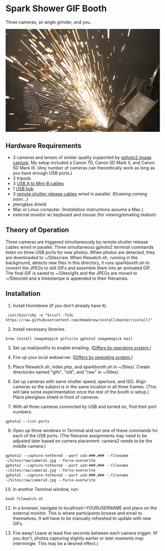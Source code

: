 # Spark Shower GIF Booth
Three cameras, an angle grinder, and you.

![Sample GIF](https://github.com/jasoneppink/spark-shower-GIF-booth/blob/master/sparkshowergifbooth.gif)

## Hardware Requirements
* 3 cameras and lenses of similar quality supported by [gphoto2 image capture](http://gphoto.org/proj/libgphoto2/support.php). My setup included a Canon 7D, Canon 5D Mark II, and Canon 5D Mark III. (Any number of cameras can theoretically work as long as you have enough USB ports.)
* 3 tripods
* 3 [USB A to Mini-B cables](https://www.amazon.com/C2G-Cables-27005-Toshiba-Panasonic/dp/B000067RVL/)
* 1 [USB hub](https://www.amazon.com/Sabrent-4-Port-Individual-Switches-HB-UM43/dp/B00JX1ZS5O/)
* 3 [remote shutter release cables](https://www.amazon.com/gp/product/B002KDS2BY/) wired in parallel. (Drawing coming soon...)
* plexiglass shield
* Mac or Linux computer. (Installation instructions assume a Mac.)
* external monitor w/ keyboard and mouse (for viewing/emailing station)

## Theory of Operation
Three cameras are triggered simultaneously by remote shutter release cables wired in parallel. Three simultaneous gphoto2 terminal commands listen on three USB ports for new photos. When photos are detected, they are downloaded to ~/Sites/raw. When filewatch.sh, running in the background, detects new files in this directory, it runs sparkbooth.sh to convert the JPEGs to still GIFs and assemble them into an animated GIF. The final GIF is saved to ~/Sites/gifs and the JPEGs are moved to ~/Sites/old and a timestampe is appended to their filenames.

## Installation
1. Install Homebrew (if you don't already have it).
  ```
   /usr/bin/ruby -e "$(curl -fsSL https://raw.githubusercontent.com/Homebrew/install/master/install)"
  ```
2. Install necessary libraries.
  ```
  brew install imagemagick gifsicle gphoto2 imagemagick mail
  ```
3. Set up mail/postfix to enable emailing. ([Differs by operating system.](https://bl.ocks.org/larrybotha/6009971))

5. Fire up your local webserver. ([Differs by operating system.](https://discussions.apple.com/docs/DOC-3083))

6. Place filewatch.sh, index.php, and sparkbooth.sh in ~/Sites/. Create directories named "gifs", "old", and "raw" in ~/Sites/.

7. Set up cameras with same shutter speed, aperture, and ISO. Align cameras so the subject is in the same location in all three frames. (This will take some experimentation once the rest of the booth is setup.) Place plexiglass shield in front of cameras.

8. With all three cameras connected by USB and turned on, find their port numbers:
  ```
  gphoto2 —-list-ports
  ```
9. Open up three windows in Terminal and run one of these commands for each of the USB ports. (The filename assignments may need to be adjusted later based on camera placement: camera2 needs to be the middle camera.)
  ```
  gphoto2 --capture-tethered --port usb:###,### --filename ~/Sites/raw/camera1.jpg --force-overwrite
  gphoto2 --capture-tethered --port usb:###,### --filename ~/Sites/raw/camera2.jpg --force-overwrite
  gphoto2 --capture-tethered --port usb:###,### --filename ~/Sites/raw/camera3.jpg --force-overwrite
  ```
10. In another Terminal window, run:
  ```
  bash filewatch.sh
  ```
12. In a browser, navigate to localhost/~YOURUSERNAME and place on the external monitor. This is where participants browse and email to themselves. It will have to be manually refreshed to update with new GIFs.

13. Fire away! Leave at least five seconds between each camera trigger. (If you don't, photos capturing slightly earlier or later moments may intermingle. This may be a desired effect.)
